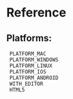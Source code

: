 
# Reference

## Platforms:

     PLATFORM_MAC
     PLATFORM_WINDOWS
     PLATFORM_LINUX
     PLATFORM_IOS
     PLATFORM_ANDROID
     WITH_EDITOR
     HTML5
